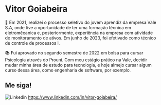 
# Vitor Goiabeira

💼 Em 2021, realizei o processo seletivo do jovem aprendiz da empresa Vale S.A, onde tive a oportunidade de ter uma formação técnica em eletromêcanica e, posteriormente, experiência na empresa com atividade de monitoramento de ativos. Em junho de 2023, foi efetivado como técnico de controle de processos I.

📚 Fui aprovado no segundo semestre de 2022 em bolsa para cursar Psicologia através do Prouni. Com meu estágio prático na Vale, decidir mudar minha área de estudo para tecnologia, e hoje almejo cursar algum curso dessa área, como engenharia de software, por exemplo.

## Me siga!

![Linkedin](https://img.shields.io/badge/LinkedIn-0A66C2?style=for-the-badge&logo=linkedin&logoColor=white) https://www.linkedin.com/in/vitor-goiabeira/
